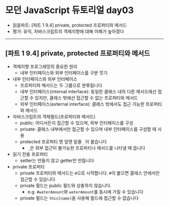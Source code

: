# 모던 JavaScript 듀토리얼 day03

- 읽을파트: [파트 1 9.4] private, protected 프로퍼티와 메서드
- 평가: 유익, 자바스크립트의 객체지향에 대해 이해가 높아졌다

---

## [파트 1 9.4] private, protected 프로퍼티와 메서드

- 객체지향 프로그래밍의 중요한 원리
  - 내부 인터페이스와 외부 인터페이스를 구분 짓기
- 내부 인터페이스와 외부 인터페이스
  - 프로퍼티와 메서드는 두 그룹으로 분류됩니다
  - 내부 인터페이스(internal interface): 동일한 클래스 내의 다른 메서드에선 접근할 수 있지만, 클래스 밖에선 접근할 수 없는 프로퍼티와 메서드
  - 외부 인터페이스(external interface): 클래스 밖에서도 접근 가능한 프로퍼티와 메서드
- 자바스크립트의 객체필드(프로퍼티와 메서드)
  - public: 어디서든지 접근할 수 있으며, 외부 인터페이스를 구성
  - private: 클래스 내부에서만 접근할 수 있으며 내부 인터페이스를 구성할 때 사용
  - protected 프로퍼티 명 앞엔 밑줄 `_`이 붙습니다
    - `_`은 외부 접근이 불가능한 프로퍼티나 메서드를 나타낼 때 씁니다
- 읽기 전용 프로퍼티
  - setter는 만들지 않고 getter만 만듭니다
- private 프로퍼티
  - private 프로퍼티와 메서드는 `#`으로 시작합니다. `#`이 붙으면 클래스 안에서만 접근할 수 있습니다
  - private 필드는 public 필드와 상충하지 않습니다.
    - e.g. `#waterAmount`와 `waterAmount`를 동시에 가질 수 있습니다
  - private 필드는 `this[name]`을 사용해 필드에 접근할 수 없습니다
